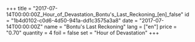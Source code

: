 +++
title = "2017-07-14T00:00:00Z_Hour_of_Devastation_Bontu's_Last_Reckoning_[en]_false"
id = "1b4d0102-c0d6-4d50-941a-dd1c3575a3a8"
date = "2017-07-14T00:00:00Z"
name = "Bontu's Last Reckoning"
lang = ["en"]
price = "0.70"
quantity = 4
foil = false
set = "Hour of Devastation"
+++
